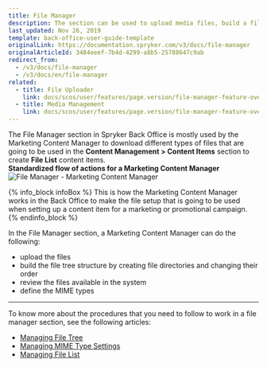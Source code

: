```yaml
---
title: File Manager
description: The section can be used to upload media files, build a file tree structure, view existing files, and set MIME types in the Back Office.
last_updated: Nov 26, 2019
template: back-office-user-guide-template
originalLink: https://documentation.spryker.com/v3/docs/file-manager
originalArticleId: 3484eeef-7b4d-4299-a8b5-25788647c9ab
redirect_from:
  - /v3/docs/file-manager
  - /v3/docs/en/file-manager
related:
  - title: File Uploader
    link: docs/scos/user/features/page.version/file-manager-feature-overview/file-uploader.html
  - title: Media Management
    link: docs/scos/user/features/page.version/file-manager-feature-overview/file-manager-feature-overview.html
---
```


The File Manager section in Spryker Back Office is mostly used by the Marketing Content Manager to download different types of files that are going to be used in the **Content Management > Content Items** section to create **File List** content items.
<br>**Standardized flow of actions for a Marketing Content Manager**
![File Manager - Marketing Content Manager](https://spryker.s3.eu-central-1.amazonaws.com/docs/User+Guides/Back+Office+User+Guides/File+Manager/file-manager-section.png) 

{% info_block infoBox %}
This is how the Marketing Content Manager works in the Back Office to make the file setup that is going to be used when setting up a content item for a marketing or promotional campaign.
{% endinfo_block %}

In the File Manager section, a Marketing Content Manager can do the following:

* upload the files
* build the file tree structure by creating file directories and changing their order
* review the files available in the system
* define the MIME types
***
To know more about the procedures that you need to follow to work in a file manager section, see the following articles:
* [Managing File Tree](/docs/scos/user/back-office-user-guides/{{page.version}}/content/file-manager/managing-file-tree.html)
* [Managing MIME Type Settings](/docs/scos/user/back-office-user-guides/{{page.version}}/administration/mime-type-settings/managing-mime-type-settings.html)
* [Managing File List](/docs/scos/user/back-office-user-guides/{{page.version}}/content/file-manager/managing-file-list.html)
